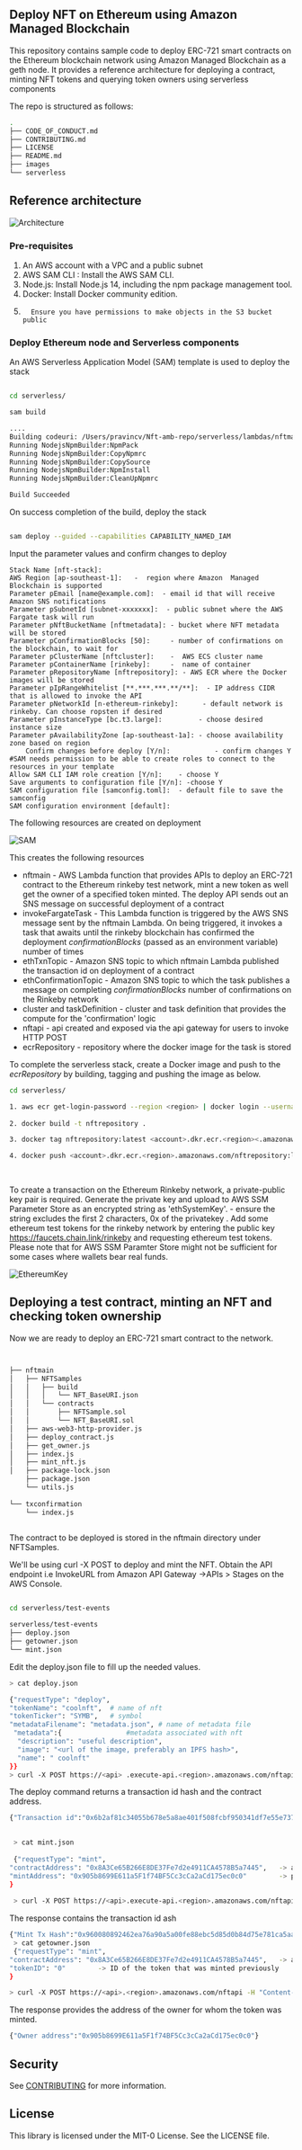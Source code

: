 ## Deploy NFT on Ethereum using Amazon Managed Blockchain

This repository contains sample code to deploy ERC-721 smart contracts on the Ethereum blockchain network using Amazon Managed Blockchain as a geth node. It provides a reference architecture for deploying a contract, minting NFT tokens and querying token owners using serverless components

The repo is structured as follows:

````bash
.
├── CODE_OF_CONDUCT.md
├── CONTRIBUTING.md
├── LICENSE
├── README.md
├── images
└── serverless

   ````
   
## Reference architecture 

![Architecture](./images/arch800x400.png)

### Pre-requisites

1.	An AWS account with a VPC and a public subnet
2.	AWS SAM CLI : Install the AWS SAM CLI.
3.	Node.js: Install Node.js 14, including the npm package management tool.
4.	Docker: Install Docker community edition.
5.       Ensure you have permissions to make objects in the S3 bucket public
    
### Deploy Ethereum node and Serverless components

An AWS Serverless Application Model (SAM) template is used to deploy the stack

````bash

cd serverless/

sam build

....
Building codeuri: /Users/pravincv/Nft-amb-repo/serverless/lambdas/nftmain runtime: nodejs14.x metadata: {} architecture: x86_64 functions: ['nftmain']
Running NodejsNpmBuilder:NpmPack
Running NodejsNpmBuilder:CopyNpmrc
Running NodejsNpmBuilder:CopySource
Running NodejsNpmBuilder:NpmInstall
Running NodejsNpmBuilder:CleanUpNpmrc

Build Succeeded

```` 

On success completion of the build, deploy the stack 

````bash

sam deploy --guided --capabilities CAPABILITY_NAMED_IAM
````

Input the parameter values and confirm changes to deploy

	Stack Name [nft-stack]:       
	AWS Region [ap-southeast-1]:   -  region where Amazon  Managed Blockchain is supported
	Parameter pEmail [name@example.com]:  - email id that will receive Amazon SNS notifications 
	Parameter pSubnetId [subnet-xxxxxxx]:  - public subnet where the AWS Fargate task will run
	Parameter pNftBucketName [nftmetadata]: - bucket where NFT metadata will be stored
	Parameter pConfirmationBlocks [50]:     - number of confirmations on the blockchain, to wait for
	Parameter pClusterName [nftcluster]:    -  AWS ECS cluster name
	Parameter pContainerName [rinkeby]:     -  name of container
	Parameter pRepositoryName [nftrepository]: - AWS ECR where the Docker images will be stored
	Parameter pIpRangeWhitelist [**.***.***.**/**]:  - IP address CIDR that is allowed to invoke the API
	Parameter pNetworkId [n-ethereum-rinkeby]:      - default network is rinkeby. Can choose ropsten if desired
	Parameter pInstanceType [bc.t3.large]:         - choose desired instance size
	Parameter pAvailabilityZone [ap-southeast-1a]: - choose availability zone based on region
      	Confirm changes before deploy [Y/n]:           - confirm changes Y
	#SAM needs permission to be able to create roles to connect to the resources in your template
	Allow SAM CLI IAM role creation [Y/n]:    - choose Y
	Save arguments to configuration file [Y/n]: -choose Y
	SAM configuration file [samconfig.toml]:  - default file to save the samconfig
	SAM configuration environment [default]:   



The following resources are created on deployment

![SAM](./images/sam800x400.png)



This creates the following resources

* nftmain  -  AWS Lambda function that provides APIs to  deploy an ERC-721 contract to the Ethereum  rinkeby test network, mint a new token as well get the owner of a specified token minted. The deploy API sends out an SNS message on successful deployment of a contract
 * invokeFargateTask   - This Lambda function  is triggered by the AWS SNS message sent by the nftmain Lambda. On being triggered, it invokes a  task that awaits until the rinkeby blockchain has confirmed the deployment _confirmationBlocks_ (passed as an environment variable)  number of times
 * ethTxnTopic -  Amazon SNS topic to which nftmain Lambda published the transaction id on deployment of a contract 
 * ethConfirmationTopic  - Amazon SNS topic to which the  task publishes a message on completing  _confirmationBlocks_ number of confirmations on the Rinkeby network
 * cluster and taskDefinition -  cluster and task definition that provides the compute for the 'confirmation' logic
 * nftapi - api created and exposed via the  api gateway for users to invoke  HTTP POST 
 * ecrRepository - repository where the docker image for the  task is stored


To complete the serverless stack, create a Docker image and push to the _ecrRepository_ by building, tagging and pushing the image as below.

````bash
cd serverless/

1. aws ecr get-login-password --region <region> | docker login --username AWS --password-stdin <account id>.dkr.ecr.<region>.amazonaws.com
    
2. docker build -t nftrepository .

3. docker tag nftrepository:latest <account>.dkr.ecr.<region><.amazonaws.com/nftrepository:latest

4. docker push <account>.dkr.ecr.<region>.amazonaws.com/nftrepository:latest
    
    
  ````

To create a transaction on the Ethereum Rinkeby network, a private-public key pair is required. Generate the private key and upload to AWS SSM Parameter Store  as an encrypted string as 'ethSystemKey'. - ensure the string excludes the first 2 characters, 0x of the privatekey . Add some ethereum test tokens for the rinkeby network by entering the public key https://faucets.chain.link/rinkeby  and requesting ethereum test tokens. Please note that for AWS SSM Paramter Store might not be sufficient for some cases where wallets bear real funds.


![EthereumKey](./images/eth800x400.png)
## Deploying a test contract, minting an NFT and checking token ownership

Now we are ready to deploy an ERC-721 smart contract to the network.

```` bash


├── nftmain
│   ├── NFTSamples
│   │   ├── build
│   │   │   └── NFT_BaseURI.json
│   │   └── contracts
│   │       ├── NFTSample.sol
│   │       └── NFT_BaseURI.sol
│   ├── aws-web3-http-provider.js
│   ├── deploy_contract.js
│   ├── get_owner.js
│   ├── index.js
│   ├── mint_nft.js
│   ├── package-lock.json
    ├── package.json
    └── utils.js
    
└── txconfirmation
    └── index.js
    
   ````
   The contract to be deployed  is stored in the nftmain directory under NFTSamples.
   
  We'll be using curl -X POST to deploy and mint the NFT. Obtain the API endpoint i.e InvokeURL from  Amazon API Gateway ->APIs > Stages on the AWS Console.
   
   ````bash
 
cd serverless/test-events 

serverless/test-events
├── deploy.json
├── getowner.json
└── mint.json
 ````
Edit the deploy.json file to fill up the needed values.

```` bash
> cat deploy.json

{"requestType": "deploy",
"tokenName": "coolnft",  # name of nft
"tokenTicker": "SYMB",   # symbol
"metadataFilename": "metadata.json", # name of metadata file
 "metadata":{                #metadata associated with nft
  "description": "useful description",     
  "image": "<url of the image, preferably an IPFS hash>",
  "name": " coolnft"
}}
> curl -X POST https://<api> .execute-api.<region>.amazonaws.com/nftapi -H "Content-Type: application/json" -d @deploy.json
````

The deploy command returns a transaction id hash  and the contract address.

````bash
{"Transaction id":"0x6b2af81c34055b678e5a8ae401f508fcbf950341df7e55e7372e80f75faf8afc","ContractAddress":"0x8A3Ce65B266E8DE37Fe7d2e4911CA4578B5a7445"
   

 > cat mint.json
 
 {"requestType": "mint",
"contractAddress": "0x8A3Ce65B266E8DE37Fe7d2e4911CA4578B5a7445",   -> address of the contract address of the deployed contract
"mintAddress": "0x905b8699E611a5F1f74BF5Cc3cCa2aCd175ec0c0"        -> public key of any another wallet/address
}
 
 > curl -X POST https://<api>.execute-api.<region>.amazonaws.com/nftapi -H "Content-Type: application/json" -d @mint.json
```` 
 The response contains the transaction id  ash

````bash 
{"Mint Tx Hash":"0x960080892462ea76a90a5a00fe88ebc5d85d0b84d75e781ca5aa14e5829a0a14"}
 > cat getowner.json
 {"requestType": "mint",
"contractAddress": "0x8A3Ce65B266E8DE37Fe7d2e4911CA4578B5a7445",   -> address of the contract address of the deployed contract
"tokenID": "0"        -> ID of the token that was minted previously
}

> curl -X POST https://<api>.<region>.amazonaws.com/nftapi -H "Content-Type: application/json" -d @getowner.json
````
The response provides the address of the owner for whom the token was minted.
````bash
{"Owner address":"0x905b8699E611a5F1f74BF5Cc3cCa2aCd175ec0c0"}
````

## Security

See [CONTRIBUTING](CONTRIBUTING.md#security-issue-notifications) for more information.

## License

This library is licensed under the MIT-0 License. See the LICENSE file.

